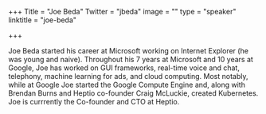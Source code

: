 +++
Title = "Joe Beda"
Twitter = "jbeda"
image = ""
type = "speaker"
linktitle = "joe-beda"

+++

Joe Beda started his career at Microsoft working on Internet Explorer (he was young and naive). Throughout his 7 years at Microsoft and 10 years at Google, Joe has worked on GUI frameworks, real-time voice and chat, telephony, machine learning for ads, and cloud computing. Most notably, while at Google Joe started the Google Compute Engine and, along with Brendan Burns and Heptio co-founder Craig McLuckie, created Kubernetes. Joe is currrently the Co-founder and CTO at Heptio.
